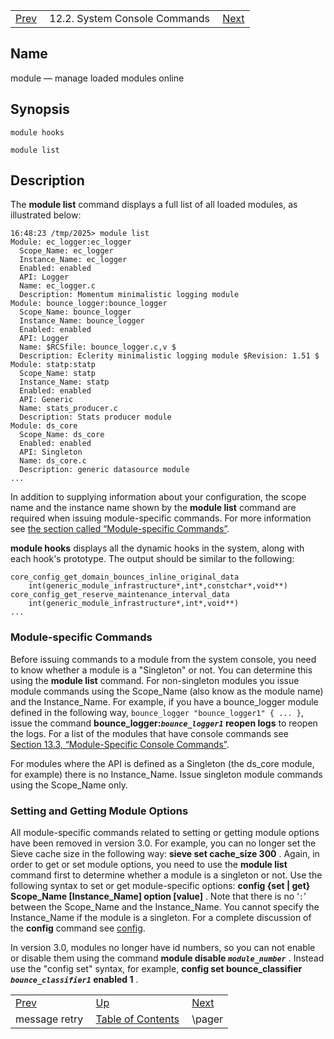 |     |     |     |
| --- | --- | --- |
| [Prev](console_commands.message_retry)  | 12.2. System Console Commands |  [Next](console_commands.pager.php) |

<a name="console_commands.module"></a>
## Name

module — manage loaded modules online

## Synopsis

`module hooks`

`module list`

<a name="console_commands.module.version_3"></a>
## Description

The **module list**      command displays a full list of all loaded modules, as illustrated below:

```
16:48:23 /tmp/2025> module list
Module: ec_logger:ec_logger
  Scope_Name: ec_logger
  Instance_Name: ec_logger
  Enabled: enabled
  API: Logger
  Name: ec_logger.c
  Description: Momentum minimalistic logging module
Module: bounce_logger:bounce_logger
  Scope_Name: bounce_logger
  Instance_Name: bounce_logger
  Enabled: enabled
  API: Logger
  Name: $RCSfile: bounce_logger.c,v $
  Description: Eclerity minimalistic logging module $Revision: 1.51 $
Module: statp:statp
  Scope_Name: statp
  Instance_Name: statp
  Enabled: enabled
  API: Generic
  Name: stats_producer.c
  Description: Stats producer module
Module: ds_core
  Scope_Name: ds_core
  Enabled: enabled
  API: Singleton
  Name: ds_core.c
  Description: generic datasource module
...
```

In addition to supplying information about your configuration, the scope name and the instance name shown by the **module list**      command are required when issuing module-specific commands. For more information see [the section called “Module-specific Commands”](console_commands.module#console_commands.module.version_3.module.specific "Module-specific Commands").

**module hooks**       displays all the dynamic hooks in the system, along with each hook's prototype. The output should be similar to the following:

```
core_config_get_domain_bounces_inline_original_data
	int(generic_module_infrastructure*,int*,constchar*,void**)
core_config_get_reserve_maintenance_interval_data
	int(generic_module_infrastructure*,int*,void**)
...
```
<a name="console_commands.module.version_3.module.specific"></a>
### Module-specific Commands

Before issuing commands to a module from the system console, you need to know whether a module is a "Singleton" or not. You can determine this using the **module list**      command. For non-singleton modules you issue module commands using the Scope_Name (also know as the module name) and the Instance_Name. For example, if you have a bounce_logger module defined in the following way, `bounce_logger "bounce_logger1" { ... }`, issue the command **bounce_logger:*`bounce_logger1`* reopen logs**             to reopen the logs. For a list of the modules that have console commands see [Section 13.3, “Module-Specific Console Commands”](module_specific_console_commands "13.3. Module-Specific Console Commands").

For modules where the API is defined as a Singleton (the ds_core module, for example) there is no Instance_Name. Issue singleton module commands using the Scope_Name only.

<a name="idp16182272"></a>
### Setting and Getting Module Options

All module-specific commands related to setting or getting module options have been removed in version 3.0\. For example, you can no longer set the Sieve cache size in the following way: **sieve set cache_size 300** . Again, in order to get or set module options, you need to use the **module list**      command first to determine whether a module is a singleton or not. Use the following syntax to set or get module-specific options: **config {set | get} Scope_Name [Instance_Name] option [value]** . Note that there is no ‘`:`’ between the Scope_Name and the Instance_Name. You cannot specify the Instance_Name if the module is a singleton. For a complete discussion of the **config** command see [config](console_commands.config "config").

In version 3.0, modules no longer have id numbers, so you can not enable or disable them using the command **module disable *`module_number`*** . Instead use the "config set" syntax, for example, **config set bounce_classifier *`bounce_classifier1`* enabled 1** .

|     |     |     |
| --- | --- | --- |
| [Prev](console_commands.message_retry)  | [Up](console.commands.non-module.php) |  [Next](console_commands.pager.php) |
| message retry  | [Table of Contents](index) |  \pager |
